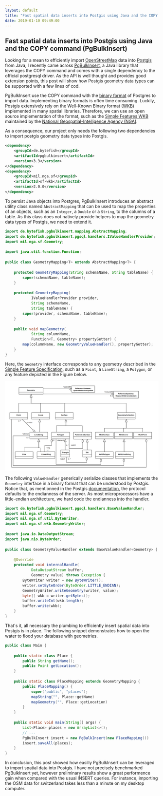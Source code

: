```yaml
---
layout: default
title: "Fast spatial data inserts into Postgis using Java and the COPY command (PgBulkInsert)"
date: 2019-01-10 09:49:00
---
```


## Fast spatial data inserts into Postgis using Java and the COPY command (PgBulkInsert)

Looking for a mean to efficiently import [OpenStreetMap](https://www.openstreetmap.org) data into [Postgis](https://postgis.net/) from Java, I recently came across [PgBulkInsert](https://github.com/bytefish/PgBulkInsert), a Java library that leverages the COPY command and comes with a single dependency to the official postgresql driver.
As the API is well thought and provides good extension points, this post will show how Postgis geometry data types can be supported with a few lines of cod.

PgBulkInsert use the COPY command with the [binary format](https://www.postgresql.org/docs/9.3/sql-copy.html) of Postgres to import data.
Implementing binary formats is often time consuming.
Luckily, Postgis extensively rely on the Well-Known Binary format ([WKB](https://en.wikipedia.org/wiki/Well-known_text#Well-known_binary)) implemented in many spatial libraries. 
Therefore, we can use an open source implementation of the format, such as the [Simple Features WKB](https://github.com/ngageoint/simple-features-wkb-java) maintained by the [National Geospatial-Intelligence Agency (NGA)](https://www.nga.mil/Pages/Default.aspx).

As a consequence, our project only needs the following two dependencies to import postgis geometry data types into Postgis.

```xml
<dependency>
    <groupId>de.bytefish</groupId>
    <artifactId>pgbulkinsert</artifactId>
    <version>3.3</version>
</dependency>
<dependency>
    <groupId>mil.nga.sf</groupId>
    <artifactId>sf-wkb</artifactId>
    <version>2.0.0</version>
</dependency>
```

To persist Java objects into Postgres, PgBulkInsert introduces an abstract utility class named `AbstractMapping` that can be used to map the properties of an objects, such as an `Integer`, a `Double` or a `String`, to the columns of a table.
As this class does not natively provide helpers to map the geometry data types of Postgis, we need to extend it.

```java
import de.bytefish.pgbulkinsert.mapping.AbstractMapping;
import de.bytefish.pgbulkinsert.pgsql.handlers.IValueHandlerProvider;
import mil.nga.sf.Geometry;

import java.util.function.Function;

public class GeometryMapping<T> extends AbstractMapping<T> {

    protected GeometryMapping(String schemaName, String tableName) {
        super(schemaName, tableName);
    }

    protected GeometryMapping(
            IValueHandlerProvider provider, 
            String schemaName, 
            String tableName) {
        super(provider, schemaName, tableName);
    }

    public void mapGeometry(
            String columnName, 
            Function<T, Geometry> propertyGetter) {
        map(columnName, new GeometryValueHandler(), propertyGetter);
    }
}
```

Here, the `Geometry` interface corresponds to any geometry described in the [Simple Feature Specification](https://www.opengeospatial.org/standards/sfa), such as a `Point`, a `LineString`, a `Polygon`, or any feature depicted in the Figure below.

![Geometry Class Hierarchy](/img/geometry-class-hierarchy.png)

The following `ValueHandler` generically serialize classes that implements the `Geometry` interface in a binary format that can be understood by Postgis.
Notice that, as mentionned in the Postgis [documentation](http://www.postgis.net/docs/ST_AsBinary.html), the protocol defaults to the endianness of the server.
As most microprocessors have a little-endian architecture, we hard code the endianness into the handler.

```java
import de.bytefish.pgbulkinsert.pgsql.handlers.BaseValueHandler;
import mil.nga.sf.Geometry;
import mil.nga.sf.util.ByteWriter;
import mil.nga.sf.wkb.GeometryWriter;

import java.io.DataOutputStream;
import java.nio.ByteOrder;

public class GeometryValueHandler extends BaseValueHandler<Geometry> {

    @Override
    protected void internalHandle(
            DataOutputStream buffer, 
            Geometry value) throws Exception {
        ByteWriter writer = new ByteWriter();
        writer.setByteOrder(ByteOrder.LITTLE_ENDIAN);
        GeometryWriter.writeGeometry(writer, value);
        byte[] wkb = writer.getBytes();
        buffer.writeInt(wkb.length);
        buffer.write(wkb);
    }
}
```

That's it, all necessary the plumbing to efficiently insert spatial data into Postgis is in place.
The following snippet demonstrates how to open the water to flood your database with geometries.

```java 
public class Main {
    
    public static class Place {
        public String getName();
        public Point getLocation();
    }

    public static class PlaceMapping extends GeometryMapping {
        public PlaceMapping() {
            super("public", "places");
            mapString("", Place::getName)
            mapGeometry("", Place::getLocation)
        }
    }

    public static void main(String[] args) {
        List<Place> places = new ArrayList<>();
        // ...
        PgBulkInsert insert = new PgBulkInsert(new PlaceMapping())
        insert.saveAll(places);
    }
}
```

In conclusion, this post showed how easilly PgBulkInsert can be leveraged to import spatial data into Postgis.
I have not precisely benchmarked PgBulkInsert yet, however preliminary results show a great performence gain when compared with the usual INSERT queries.
For instance, importing the OSM data for switzerland takes less than a minute on my desktop computer.

